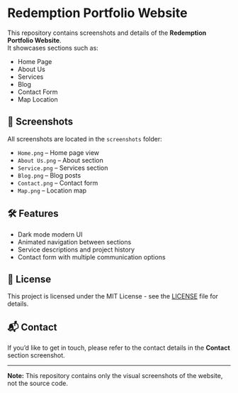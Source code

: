 # Redemption Portfolio Website

This repository contains screenshots and details of the **Redemption Portfolio Website**.  
It showcases sections such as:
- Home Page
- About Us
- Services
- Blog
- Contact Form
- Map Location

## 📂 Screenshots
All screenshots are located in the `screenshots` folder:
- `Home.png` – Home page view
- `About Us.png` – About section
- `Service.png` – Services section
- `Blog.png` – Blog posts
- `Contact.png` – Contact form
- `Map.png` – Location map

## 🛠 Features
- Dark mode modern UI
- Animated navigation between sections
- Service descriptions and project history
- Contact form with multiple communication options

## 📜 License
This project is licensed under the MIT License - see the [LICENSE](LICENSE.txt) file for details.

## 📬 Contact
If you’d like to get in touch, please refer to the contact details in the **Contact** section screenshot.

---
**Note:** This repository contains only the visual screenshots of the website, not the source code.

